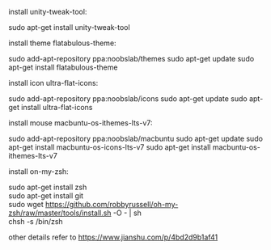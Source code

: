 install unity-tweak-tool: 

sudo apt-get install unity-tweak-tool   

install theme flatabulous-theme:  

sudo add-apt-repository ppa:noobslab/themes
sudo apt-get update
sudo apt-get install flatabulous-theme 

install icon ultra-flat-icons:  

sudo add-apt-repository ppa:noobslab/icons
sudo apt-get update
sudo apt-get install ultra-flat-icons  

install mouse macbuntu-os-ithemes-lts-v7:  

sudo add-apt-repository ppa:noobslab/macbuntu
sudo apt-get update
sudo apt-get install macbuntu-os-icons-lts-v7
sudo apt-get install macbuntu-os-ithemes-lts-v7

install on-my-zsh:

sudo apt-get install zsh  
sudo apt-get install git  
sudo wget https://github.com/robbyrussell/oh-my-zsh/raw/master/tools/install.sh -O - | sh  
chsh -s /bin/zsh  


other details refer to https://www.jianshu.com/p/4bd2d9b1af41  
